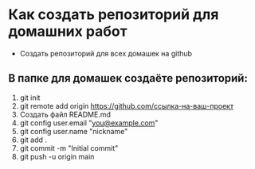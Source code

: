 # Как создать репозиторий для домашних работ
- Создать репозиторий для всех домашек на github

## В папке для домашек создаёте репозиторий:
1. git init
2. git remote add origin https://github.com/ссылка-на-ваш-проект
3. Создать файл README.md
4. git config user.email "you@example.com"
5. git config user.name "nickname"
6. git add .
7. git commit -m "Initial commit"
8. git push -u origin main